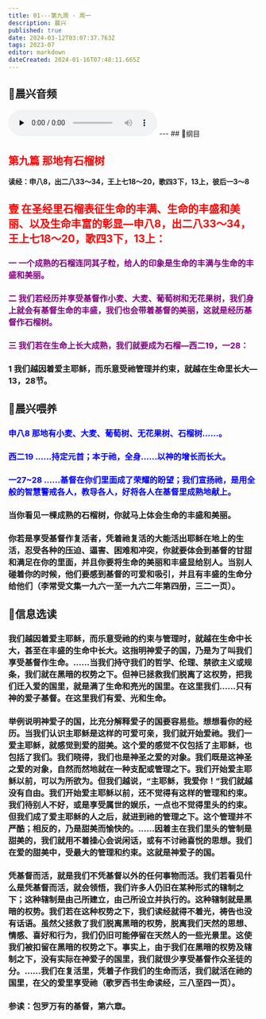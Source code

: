 ```yaml
---
title: 01---第九周 · 周一
description: 晨兴
published: true
date: 2024-03-12T03:07:37.763Z
tags: 2023-07
editor: markdown
dateCreated: 2024-01-16T07:48:11.665Z
---
```


## 🎵晨兴音频
<audio id="audio" controls="" preload="none">
      <source id="mp3" src="/2023-07/week9/week9day1.mp3">
</audio>
---
## 📖纲目

## <font color=red>第九篇 那地有石榴树</font>

**读经：申八8，出二八33～34，王上七18～20，歌四3下，13上，彼后一3～8**

## <font color=red>壹 在圣经里石榴表征生命的丰满、生命的丰盛和美丽、以及生命丰富的彰显—申八8，出二八33～34，王上七18～20，歌四3下，13上：</font>

### <font color=purple> 一 一个成熟的石榴连同其子粒，给人的印象是生命的丰满与生命的丰盛和美丽。</font>

### <font color=purple> 二 我们若经历并享受基督作小麦、大麦、葡萄树和无花果树，我们身上就会有基督生命的丰盛，我们也会带着基督的美丽，这就是经历基督作石榴树。</font>

### <font color=purple> 三 我们若在生命上长大成熟，我们就要成为石榴—西二19，一28：</font>

### 1 我们越因着爱主耶稣，而乐意受祂管理并约束，就越在生命里长大—13，28节。

## 📖晨兴喂养

### <font color=blue> 申八8    那地有小麦、大麦、葡萄树、无花果树、石榴树……。</font>

### <font color=blue> 西二19    ……持定元首；本于祂，全身……以神的增长而长大。</font>

### <font color=blue> 一27~28    ……基督在你们里面成了荣耀的盼望；我们宣扬祂，是用全般的智慧警戒各人，教导各人，好将各人在基督里成熟地献上。</font>

### 当你看见一棵成熟的石榴树，你就马上体会生命的丰盛和美丽。

### 你若是享受基督作复活者，凭着祂复活的大能活出耶稣在地上的生活，忍受各种的压迫、逼害、困难和冲突，你就要体会到基督的甘甜和满足在你的里面，并且你要将生命的美丽和丰盛显给别人。当别人碰着你的时候，他们要感到基督的可爱和吸引，并且有丰盛的生命分给他们（李常受文集一九六一至一九六二年第四册，三二一页）。

## 📖信息选读

### 我们越因着爱主耶稣，而乐意受祂的约束与管理时，就越在生命中长大，甚至在丰盛的生命中长大。这指明神爱子的国，乃是为了叫我们享受基督作生命。……当我们持守我们的哲学、伦理、禁欲主义或规条，我们就在黑暗的权势之下。但神已拯救我们脱离了这权势，把我们迁入爱的国里，就是满了生命和亮光的国里。在这里我们……只有神的爱子基督。在这里我们有爱、光和生命。

### 举例说明神爱子的国，比充分解释爱子的国要容易些。想想看你的经历。当我们认识主耶稣是这样的可爱可亲，我们就开始爱祂。我们一爱主耶稣，就感觉到爱的甜美。这个爱的感觉不仅包括了主耶稣，也包括了我们。我们晓得，我们也是神圣之爱的对象。我们既是这神圣之爱的对象，自然而然地就在一种支配或管理之下。我们开始爱主耶稣以前，可以为所欲为。但我们越说，“主耶稣，我爱你！”我们就越没有自由。我们开始爱主耶稣以前，还不觉得有这样的管理和约束。我们待别人不好，或是享受属世的娱乐，一点也不觉得里头的约束。但我们成了爱主耶稣的人之后，就进到祂的管理之下。这个管理并不严酷；相反的，乃是甜美而愉快的。……因着主在我们里头的管制是甜美的，我们就用不着操心会说闲话，或有不讨祂喜悦的思想。我们在爱的甜美中，受最大的管理和约束。这就是神爱子的国。

### 凭基督而活，就是我们不凭基督以外的任何事物而活。我们若看见什么是凭基督而活，就会领悟，我们许多人仍旧在某种形式的辖制之下；这种辖制是由己所建立，由己所设立并执行的。这种辖制就是黑暗的权势。我们若在这种权势之下，我们读经就得不着光，祷告也没有话语。虽然父拯救了我们脱离黑暗的权势，脱离我们天然的思想、情感、喜好和行为，我们仍旧可能停留在天然人的一些光景里。这使我们被扣留在黑暗的权势之下。事实上，由于我们在黑暗的权势及辖制之下，没有实际在神爱子的国里，我们就很少享受基督作众圣徒的分。……我们在复活里，凭着子作我们的生命而活，我们就活在祂的国里，在父的爱里享受祂（歌罗西书生命读经，三八至四一页）。

### 参读：包罗万有的基督，第六章。
<!-- Google tag (gtag.js) -->
<script async src="https://www.googletagmanager.com/gtag/js?id=G-1P8709Z16T"></script>
<script>
  window.dataLayer = window.dataLayer || [];
  function gtag(){dataLayer.push(arguments);}
  gtag('js', new Date());

  gtag('config', 'G-1P8709Z16T');
</script>